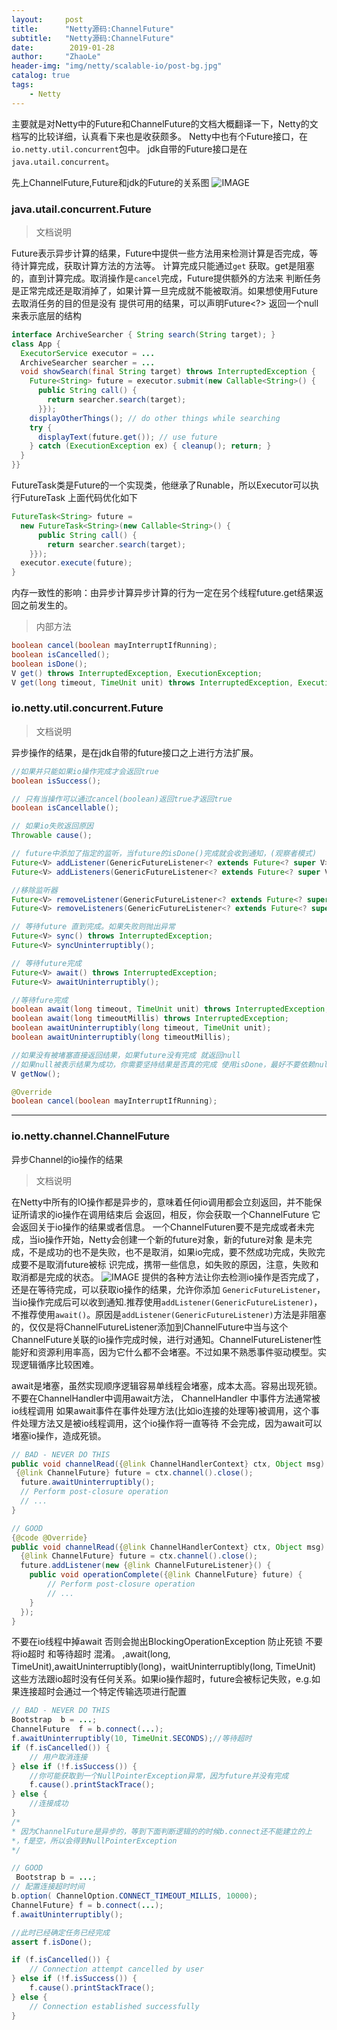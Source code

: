 ```yaml
---
layout:     post
title:      "Netty源码:ChannelFuture"
subtitle:   "Netty源码:ChannelFuture"
date:        2019-01-28
author:     "ZhaoLe"
header-img: "img/netty/scalable-io/post-bg.jpg"
catalog: true
tags:
    - Netty
---
```


主要就是对Netty中的Future和ChannelFuture的文档大概翻译一下，Netty的文档写的比较详细，认真看下来也是收获颇多。
Netty中也有个Future接口，在`io.netty.util.concurrent`包中。
jdk自带的Future接口是在`java.utail.concurrent`。

先上ChannelFuture,Future和jdk的Future的关系图
![IMAGE](/img/netty/extend/channelfuture/1.jpg)


### java.utail.concurrent.Future

> 文档说明

Future表示异步计算的结果，Future中提供一些方法用来检测计算是否完成，等待计算完成，获取计算方法的方法等。
计算完成只能通过`get` 获取。get是阻塞的，直到计算完成。取消操作是`cancel`完成，Future提供额外的方法来
判断任务是正常完成还是取消掉了，如果计算一旦完成就不能被取消。如果想使用Future去取消任务的目的但是没有
提供可用的结果，可以声明Future<?> 返回一个null 来表示底层的结构

```java
interface ArchiveSearcher { String search(String target); }
class App {
  ExecutorService executor = ...
  ArchiveSearcher searcher = ...
  void showSearch(final String target) throws InterruptedException {
    Future<String> future = executor.submit(new Callable<String>() {
      public String call() {
        return searcher.search(target);
      }});
    displayOtherThings(); // do other things while searching
    try {
      displayText(future.get()); // use future
    } catch (ExecutionException ex) { cleanup(); return; }
  }
}}
```

FutureTask类是Future的一个实现类，他继承了Runable，所以Executor可以执行FutureTask
上面代码优化如下
```java
FutureTask<String> future =
  new FutureTask<String>(new Callable<String>() {
      public String call() {
        return searcher.search(target);
    }});
  executor.execute(future);
}
```
内存一致性的影响：由异步计算异步计算的行为一定在另个线程future.get结果返回之前发生的。

>内部方法

```java
boolean cancel(boolean mayInterruptIfRunning);
boolean isCancelled();
boolean isDone();
V get() throws InterruptedException, ExecutionException;
V get(long timeout, TimeUnit unit) throws InterruptedException, ExecutionException, TimeoutException;
```

###  io.netty.util.concurrent.Future

> 文档说明

异步操作的结果，是在jdk自带的future接口之上进行方法扩展。
```java
//如果并只能如果io操作完成才会返回true
boolean isSuccess();

// 只有当操作可以通过cancel(boolean)返回true才返回true
boolean isCancellable();

// 如果io失败返回原因
Throwable cause();

// future中添加了指定的监听，当future的isDone()完成就会收到通知，(观察者模式)
Future<V> addListener(GenericFutureListener<? extends Future<? super V>> listener);
Future<V> addListeners(GenericFutureListener<? extends Future<? super V>>... listeners);

//移除监听器
Future<V> removeListener(GenericFutureListener<? extends Future<? super V>> listener);
Future<V> removeListeners(GenericFutureListener<? extends Future<? super V>>... listeners);

// 等待future 直到完成。如果失败则抛出异常
Future<V> sync() throws InterruptedException;
Future<V> syncUninterruptibly();

// 等待future完成
Future<V> await() throws InterruptedException;
Future<V> awaitUninterruptibly();

//等待fure完成
boolean await(long timeout, TimeUnit unit) throws InterruptedException;
boolean await(long timeoutMillis) throws InterruptedException;
boolean awaitUninterruptibly(long timeout, TimeUnit unit);
boolean awaitUninterruptibly(long timeoutMillis);

//如果没有被堵塞直接返回结果，如果future没有完成 就返回null
//如果null被表示结果为成功，你需要坚持结果是否真的完成 使用isDone，最好不要依赖null返回结果
V getNow();

@Override
boolean cancel(boolean mayInterruptIfRunning);
```
---
### io.netty.channel.ChannelFuture
异步Channel的io操作的结果

> 文档说明

 在Netty中所有的IO操作都是异步的，意味着任何io调用都会立刻返回，并不能保证所请求的io操作在调用结束后
 会返回，相反，你会获取一个ChannelFuture 它会返回关于io操作的结果或者信息。
一个ChannelFuturen要不是完成或者未完成，当io操作开始，Netty会创建一个新的future对象，新的future对象
是未完成，不是成功的也不是失败，也不是取消，如果io完成，要不然成功完成，失败完成要不是取消future被标
识完成，携带一些信息，如失败的原因，注意，失败和取消都是完成的状态。
![IMAGE](/img/netty/extend/channelfuture/2.jpg)
提供的各种方法让你去检测io操作是否完成了，还是在等待完成，可以获取io操作的结果，允许你添加
`GenericFutureListener`，当io操作完成后可以收到通知.推荐使用`addListener(GenericFutureListener)`，不推荐使用`await()`。原因是`addListener(GenericFutureListener)`方法是非阻塞的，仅仅是将ChannelFutureListener添加到ChannelFuture中当与这个ChannelFuture关联的io操作完成时候，进行对通知。ChannelFutureListener性能好和资源利用率高，因为它什么都不会堵塞。不过如果不熟悉事件驱动模型。实现逻辑循序比较困难。

await是堵塞，虽然实现顺序逻辑容易单线程会堵塞，成本太高。容易出现死锁。
不要在ChannelHandler中调用await方法， ChannelHandler 中事件方法通常被io线程调用 如果await事件在事件处理方法(比如io连接的处理等)被调用，这个事件处理方法又是被io线程调用，这个io操作将一直等待 不会完成，因为await可以堵塞io操作，造成死锁。
```java
// BAD - NEVER DO THIS
public void channelRead({@link ChannelHandlerContext} ctx, Object msg) {
 {@link ChannelFuture} future = ctx.channel().close();
  future.awaitUninterruptibly();
  // Perform post-closure operation
  // ...
}

// GOOD
{@code @Override}
public void channelRead({@link ChannelHandlerContext} ctx, Object msg) {
  {@link ChannelFuture} future = ctx.channel().close();
  future.addListener(new {@link ChannelFutureListener}() {
    public void operationComplete({@link ChannelFuture} future) {
        // Perform post-closure operation
        // ...
    }
  });
}
```
不要在io线程中掉await 否则会抛出BlockingOperationException 防止死锁
不要将io超时 和等待超时 混淆。 ,await(long, TimeUnit),awaitUninterruptibly(long)，waitUninterruptibly(long, TimeUnit)  这些方法跟io超时没有任何关系。如果io操作超时，future会被标记失败，e.g.如果连接超时会通过一个特定传输选项进行配置

```java
// BAD - NEVER DO THIS
Bootstrap  b = ...;
ChannelFuture  f = b.connect(...);
f.awaitUninterruptibly(10, TimeUnit.SECONDS);//等待超时
if (f.isCancelled()) {
    // 用户取消连接
} else if (!f.isSuccess()) {
    //你可能获取到一个NullPointerException异常，因为future并没有完成
    f.cause().printStackTrace();
} else {
    //连接成功
}
/*
* 因为ChannelFuture是异步的，等到下面判断逻辑的的时候b.connect还不能建立的上
*，f是空，所以会得到NullPointerException
*/

// GOOD
 Bootstrap b = ...;
// 配置连接超时时间
b.option( ChannelOption.CONNECT_TIMEOUT_MILLIS, 10000);
ChannelFuture} f = b.connect(...);
f.awaitUninterruptibly();

//此时已经确定任务已经完成
assert f.isDone();

if (f.isCancelled()) {
    // Connection attempt cancelled by user
} else if (!f.isSuccess()) {
    f.cause().printStackTrace();
} else {
    // Connection established successfully
}
```
